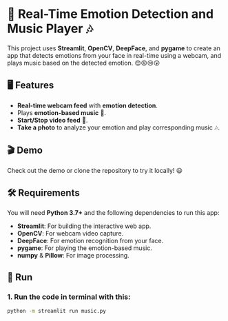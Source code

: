 # 🎥 Real-Time Emotion Detection and Music Player 🎶

This project uses **Streamlit**, **OpenCV**, **DeepFace**, and **pygame** to create an app that detects emotions from your face in real-time using a webcam, and plays music based on the detected emotion. 😊😡😢😲

## 🖥️ Features

- **Real-time webcam feed** with **emotion detection**.
- Plays **emotion-based music** 🎵.
- **Start/Stop video feed** 🎥.
- **Take a photo** to analyze your emotion and play corresponding music 🎶.

## 🎬 Demo

Check out the demo or clone the repository to try it locally! 😃

## 🛠️ Requirements

You will need **Python 3.7+** and the following dependencies to run this app:

- **Streamlit**: For building the interactive web app.
- **OpenCV**: For webcam video capture.
- **DeepFace**: For emotion recognition from your face.
- **pygame**: For playing the emotion-based music.
- **numpy** & **Pillow**: For image processing.

## 🚀 Run

### 1. Run the code in terminal with this:

```bash
python -m streamlit run music.py 
